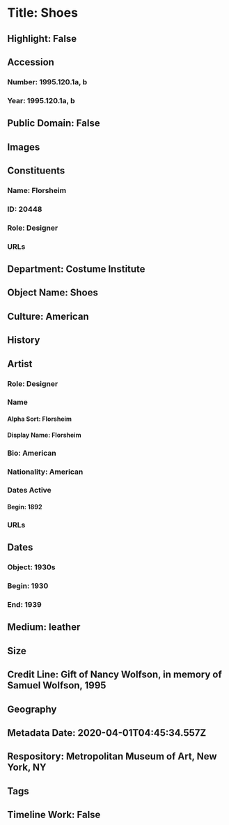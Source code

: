 # Title: Shoes
## Highlight: False
## Accession
### Number: 1995.120.1a, b
### Year: 1995.120.1a, b
## Public Domain: False
## Images
## Constituents
### Name: Florsheim
### ID: 20448
### Role: Designer
### URLs
## Department: Costume Institute
## Object Name: Shoes
## Culture: American
## History
## Artist
### Role: Designer
### Name
#### Alpha Sort: Florsheim
#### Display Name: Florsheim
### Bio: American
### Nationality: American
### Dates Active
#### Begin: 1892
### URLs
## Dates
### Object: 1930s
### Begin: 1930
### End: 1939
## Medium: leather
## Size
## Credit Line: Gift of Nancy Wolfson, in memory of Samuel Wolfson, 1995
## Geography
## Metadata Date: 2020-04-01T04:45:34.557Z
## Respository: Metropolitan Museum of Art, New York, NY
## Tags
## Timeline Work: False